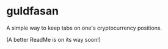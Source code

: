 # guldfasan

A simple way to keep tabs on one's cryptocurrency positions.

(A better ReadMe is on its way soon!)